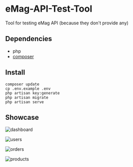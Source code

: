 # eMag-API-Test-Tool
 Tool for testing eMag API (because they don't provide any)

## Dependencies
* php
* [composer](https://getcomposer.org/)

## Install
```
composer update
cp .env.example .env
php artisan key:generate
php artisan migrate
php artisan serve
```

## Showcase
![dashboard](https://mihaicraciun88.github.io/img/emag-test-api-dashboard.png)

![users](https://mihaicraciun88.github.io/img/emag-test-api-users.png)

![orders](https://mihaicraciun88.github.io/img/emag-test-api-orders.png)

![products](https://mihaicraciun88.github.io/img/emag-test-api-products.png)